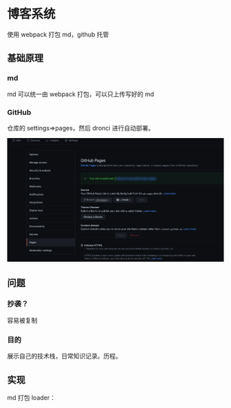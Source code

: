 # 博客系统

使用 webpack 打包 md，github 托管

## 基础原理

### md

md 可以统一由 webpack 打包，可以只上传写好的 md

### GitHub

仓库的 settings=>pages，然后 dronci 进行自动部署。

![](./pages.png)

## 问题

### 抄袭？

容易被复制

### 目的

展示自己的技术栈，日常知识记录。历程。

## 实现

md 打包 loader：
